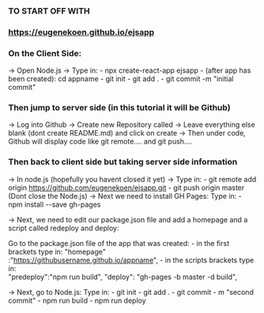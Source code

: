 ### TO START OFF WITH
### https://eugenekoen.github.io/ejsapp
### On the Client Side:

-> Open Node.js
-> Type in:
	- npx create-react-app ejsapp
	- (after app has been created): cd appname
	- git init
	- git add .
	- git commit -m "initial commit"

### Then jump to server side (in this tutorial it will be Github)

-> Log into Github
-> Create new Repository called <ejsapp>
-> Leave everything else blank (dont create README.md) and click on create
-> Then under code, Github will display code like git remote.... and git push....

### Then back to client side but taking server side information

-> In node.js (hopefully you havent closed it yet)
-> Type in:
    - git remote add origin https://github.com/eugenekoen/ejsapp.git
    - git push origin master
(Dont close the Node.js)
-> Next we need to install GH Pages:
   Type in:
     - npm install --save gh-pages

-> Next, we need to edit our package.json file and add a homepage and a script called redeploy and deploy:

   Go to the package.json file of the app that was created:
    - in the first brackets type in: "homepage" :"https://githubusername.github.io/appname",
    - in the scripts brackets type in:     
    	"predeploy":"npm run build",
    	"deploy": "gh-pages -b master -d build",

-> Next, go to Node.js:
	Type in:
	  - git init
	  - git add .
	  - git commit - m "second commit"
	  - npm run build
	  - npm run deploy
